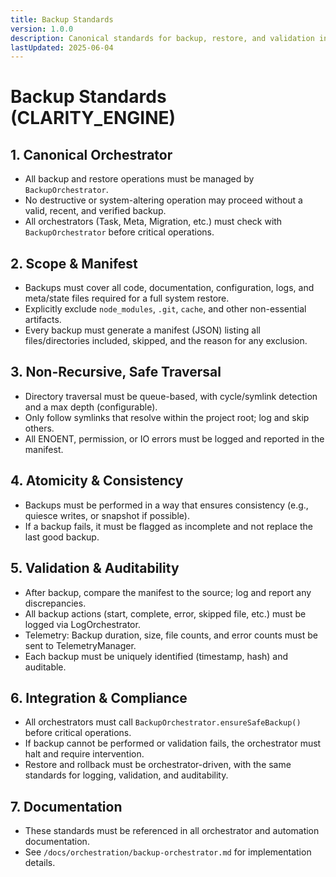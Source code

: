 ```yaml
---
title: Backup Standards
version: 1.0.0
description: Canonical standards for backup, restore, and validation in CLARITY_ENGINE, enforced by BackupOrchestrator.
lastUpdated: 2025-06-04
---
```


# Backup Standards (CLARITY_ENGINE)

## 1. Canonical Orchestrator
- All backup and restore operations must be managed by `BackupOrchestrator`.
- No destructive or system-altering operation may proceed without a valid, recent, and verified backup.
- All orchestrators (Task, Meta, Migration, etc.) must check with `BackupOrchestrator` before critical operations.

## 2. Scope & Manifest
- Backups must cover all code, documentation, configuration, logs, and meta/state files required for a full system restore.
- Explicitly exclude `node_modules`, `.git`, `cache`, and other non-essential artifacts.
- Every backup must generate a manifest (JSON) listing all files/directories included, skipped, and the reason for any exclusion.

## 3. Non-Recursive, Safe Traversal
- Directory traversal must be queue-based, with cycle/symlink detection and a max depth (configurable).
- Only follow symlinks that resolve within the project root; log and skip others.
- All ENOENT, permission, or IO errors must be logged and reported in the manifest.

## 4. Atomicity & Consistency
- Backups must be performed in a way that ensures consistency (e.g., quiesce writes, or snapshot if possible).
- If a backup fails, it must be flagged as incomplete and not replace the last good backup.

## 5. Validation & Auditability
- After backup, compare the manifest to the source; log and report any discrepancies.
- All backup actions (start, complete, error, skipped file, etc.) must be logged via LogOrchestrator.
- Telemetry: Backup duration, size, file counts, and error counts must be sent to TelemetryManager.
- Each backup must be uniquely identified (timestamp, hash) and auditable.

## 6. Integration & Compliance
- All orchestrators must call `BackupOrchestrator.ensureSafeBackup()` before critical operations.
- If backup cannot be performed or validation fails, the orchestrator must halt and require intervention.
- Restore and rollback must be orchestrator-driven, with the same standards for logging, validation, and auditability.

## 7. Documentation
- These standards must be referenced in all orchestrator and automation documentation.
- See `/docs/orchestration/backup-orchestrator.md` for implementation details. 